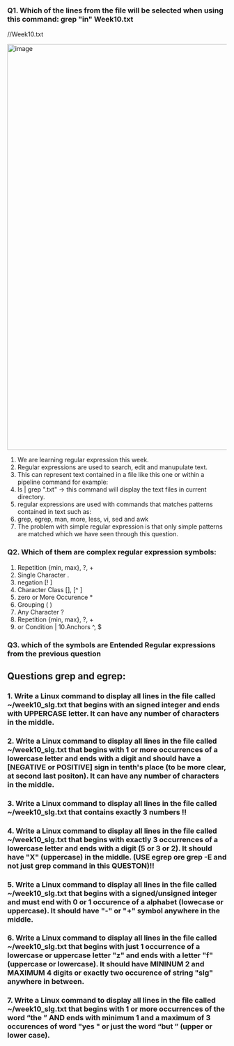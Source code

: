 ### Q1. Which of the lines from the file will be selected when using this command: grep "in" Week10.txt

//Week10.txt 

<img width="930" alt="image" src="https://github.com/pratham-garg-456/OPS145-SLG/assets/81003075/fc844471-91f8-48cc-9f49-077a5b98422c">

1. We are learning regular expression this week.
2. Regular expressions are used to search, edit and manupulate text. 
3. This can represent text contained in a file like this one or within a pipeline command for example: 
4. ls | grep ".txt" -> this command will display the text files in current directory.
5. regular expressions are used with commands that matches patterns contained in text such as:
6. grep, egrep, man, more, less, vi, sed and awk
7. The problem with simple regular expression is that only simple patterns are matched which we have seen through this question.


### Q2. Which of them are complex regular expression symbols:

1. Repetition {min, max}, ?, +
2. Single Character . 
3. negation [! ]
4. Character Class [], [^ ]
5. zero or More Occurence *
6. Grouping ( )
7. Any Character ?
8. Repetition {min, max}, ?, +
9. or Condition |
10.Anchors ^, $


### Q3. which of the symbols are Entended Regular expressions from the previous question


## Questions grep and egrep:


### 1. Write a Linux command to display all lines in the file called ~/week10_slg.txt that begins with an signed integer and ends with UPPERCASE letter. It can have any number of characters in the middle.

### 2. Write a Linux command to display all lines in the file called ~/week10_slg.txt that begins with 1 or more occurrences of a lowercase letter and ends with a digit and should have a [NEGATIVE or POSITIVE] sign in tenth's place (to be more clear, at second last positon). It can have any number of characters in the middle.

### 3. Write a Linux command to display all lines in the file called ~/week10_slg.txt that contains exactly 3 numbers !!

### 4. Write a Linux command to display all lines in the file called ~/week10_slg.txt that begins with exactly 3 occurrences of a lowercase letter and ends with a digit (5 or 3 or 2). It should have "X" (uppercase) in the middle. (USE egrep ore grep -E and not just grep command in this QUESTON)!!

### 5. Write a Linux command to display all lines in the file called ~/week10_slg.txt that begins with a signed/unsigned integer and must end with 0 or 1 occurence of a alphabet (lowecase or uppercase). It should have "-" or "+" symbol anywhere in the middle.

### 6. Write a Linux command to display all lines in the file called ~/week10_slg.txt that begins with just 1 occurrence of a lowercase or uppercase letter "z" and ends with a letter "f" (uppercase or lowercase). It should have MININUM 2 and MAXIMUM 4 digits or exactly two occurence of string "slg" anywhere in between.

### 7. Write a Linux command to display all lines in the file called ~/week10_slg.txt that begins with 1 or more occurrences of the word “the ” AND ends with minimum 1 and a maximum of 3 occurences of word "yes " or just the word “but ” (upper or lower case).
